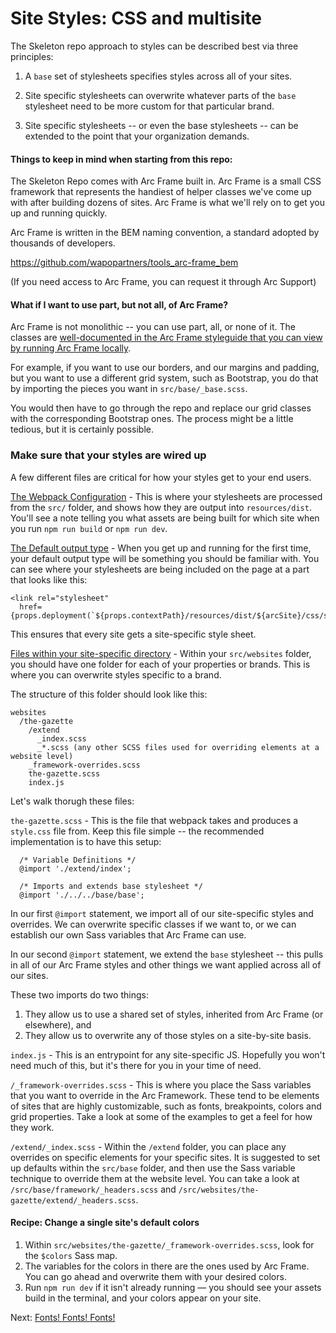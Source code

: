 # Site Styles: CSS and multisite

The Skeleton repo approach to styles can be described best via three principles:

1. A `base` set of stylesheets specifies styles across all of your sites.

1. Site specific stylesheets can overwrite whatever parts of the `base` stylesheet need to be more custom for that particular brand.

1. Site specific stylesheets -- or even the base stylesheets -- can be extended to the point that your organization demands.

#### Things to keep in mind when starting from this repo:

The Skeleton Repo comes with Arc Frame built in. Arc Frame is a small CSS framework that represents the handiest of helper classes we've come up with after building dozens of sites. Arc Frame is what we'll rely on to get you up and running quickly.

Arc Frame is written in the BEM naming convention, a standard adopted by thousands of developers.

https://github.com/wapopartners/tools_arc-frame_bem

(If you need access to Arc Frame, you can request it through Arc Support)

#### What if I want to use part, but not all, of Arc Frame?

Arc Frame is not monolithic -- you can use part, all, or none of it. The classes are [well-documented in the Arc Frame styleguide that you can view by running Arc Frame locally](https://github.com/wapopartners/tools_arc-frame_bem).

For example, if you want to use our borders, and our margins and padding, but you want to use a different grid system, such as Bootstrap, you do that by importing the pieces you want in `src/base/_base.scss`.

You would then have to go through the repo and replace our grid classes with the corresponding Bootstrap ones. The process might be a little tedious, but it is certainly possible.

### Make sure that your styles are wired up

A few different files are critical for how your styles get to your end users.

[The Webpack Configuration](./../../../config/entries.js) - This is where your stylesheets are processed from the `src/` folder, and shows how they are output into `resources/dist`. You'll see a note telling you what assets are being built for which site when you run `npm run build` or `npm run dev`.

[The Default output type](./../../../components/output-types/default.jsx) - When you get up and running for the first time, your default output type will be something you should be familiar with. You can see where your stylesheets are being included on the page at a part that looks like this:

```
<link rel="stylesheet"
  href={props.deployment(`${props.contextPath}/resources/dist/${arcSite}/css/style.css`)}/>
```

This ensures that every site gets a site-specific style sheet.

[Files within your site-specific directory](./../../../src/websites/the-gazette) - Within your `src/websites` folder, you should have one folder for each of your properties or brands. This is where you can overwrite styles specific to a brand.

The structure of this folder should look like this:

```
websites
  /the-gazette
    /extend
      _index.scss
      _*.scss (any other SCSS files used for overriding elements at a website level)
    _framework-overrides.scss
    the-gazette.scss
    index.js
```

Let's walk thorugh these files:

`the-gazette.scss` - This is the file that webpack takes and produces a `style.css` file from. Keep this file simple -- the recommended implementation is to have this setup:

```
  /* Variable Definitions */
  @import './extend/index';

  /* Imports and extends base stylesheet */
  @import './../../base/base';
```

In our first `@import` statement, we import all of our site-specific styles and overrides. We can overwrite specific classes if we want to, or we can establish our own Sass variables that Arc Frame can use.

In our second `@import` statement, we extend the `base` stylesheet -- this pulls in all of our Arc Frame styles and other things we want applied across all of our sites.

These two imports do two things:

1. They allow us to use a shared set of styles, inherited from Arc Frame (or elsewhere), and
1. They allow us to overwrite any of those styles on a site-by-site basis.

`index.js` - This is an entrypoint for any site-specific JS. Hopefully you won't need much of this, but it's there for you in your time of need.

`/_framework-overrides.scss` - This is where you place the Sass variables that you want to override in the Arc Framework. These tend to be elements of sites that are highly customizable, such as fonts, breakpoints, colors and grid properties. Take a look at some of the examples to get a feel for how they work.

`/extend/_index.scss` - Within the `/extend` folder, you can place any overrides on specific elements for your specific sites. It is suggested to set up defaults within the `src/base` folder, and then use the Sass variable technique to override them at the website level. You can take a look at `/src/base/framework/_headers.scss` and `/src/websites/the-gazette/extend/_headers.scss`.

#### Recipe: Change a single site's default colors

1. Within `src/websites/the-gazette/_framework-overrides.scss`, look for the `$colors` Sass map.
1. The variables for the colors in there are the ones used by Arc Frame. You can go ahead and overwrite them with your desired colors.
1. Run `npm run dev` if it isn't already running — you should see your assets build in the terminal, and your colors appear on your site.

Next: [Fonts! Fonts! Fonts!](./adding-fonts.md)

